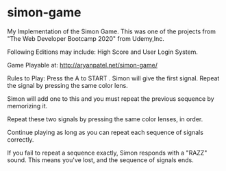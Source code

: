 # simon-game
My Implementation of the Simon Game.
This was one of the projects from "The Web Developer Bootcamp 2020" from Udemy,Inc.

Following Editions may include:
High Score and User Login System.

Game Playable at: http://aryanpatel.net/simon-game/

Rules to Play:
Press the A to START . Simon will give the first signal. Repeat the signal by pressing the same color lens.

Simon will add one to this and you must repeat the previous sequence by memorizing it. 

Repeat these two signals by pressing the same color lenses, in order.

Continue playing as long as you can repeat each sequence of signals correctly. 

If you fail to repeat a sequence exactly, Simon responds with a "RAZZ" sound. This means you've lost, and the sequence of signals ends.
